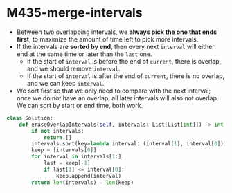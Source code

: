 # M435-merge-intervals

* Between two overlapping intervals, we **always pick the one that ends first**, to maximize the amount of time left to pick more intervals. 
* If the intervals are **sorted by end**, then every next `interval` will either end at the same time or later than the `last` one. 
  * If the start of `interval` is before the end of `current`, there is overlap, and we should remove `interval`. 
  * If the start of `interval` is after the end of `current`, there is no overlap, and we can keep `interval`. 
* We sort first so that we only need to compare with the next interval; once we do not have an overlap, all later intervals will also not overlap. We can sort by start or end time, both work. 

```python
class Solution:
    def eraseOverlapIntervals(self, intervals: List[List[int]]) -> int:
        if not intervals:
            return []
        intervals.sort(key=lambda interval: (interval[1], interval[0]))
        keep = [intervals[0]]
        for interval in intervals[1:]:
            last = keep[-1]
            if last[1] <= interval[0]:
                keep.append(interval)
        return len(intervals) - len(keep)

```

